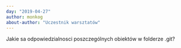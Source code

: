 ```yaml
---
day: "2019-04-27"
author: monkog
about-author: "Uczestnik warsztatów"
---
```


Jakie sa odpowiedzialnosci poszczególnych obiektów w folderze .git?

